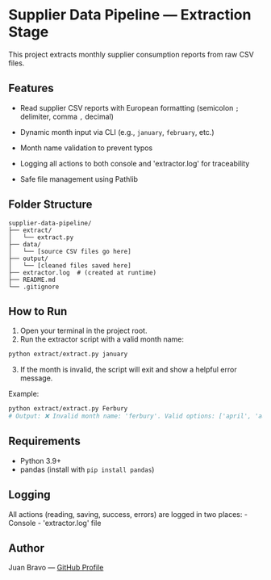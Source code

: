 # Supplier Data Pipeline — Extraction Stage

This project extracts monthly supplier consumption reports from raw CSV files.

## Features

- Read supplier CSV reports with European formatting (semicolon `;` delimiter, comma `,` decimal)

- Dynamic month input via CLI (e.g., `january`, `february`, etc.)

- Month name validation to prevent typos

- Logging all actions to both console and 'extractor.log' for traceability

- Safe file management using Pathlib



## Folder Structure

```
supplier-data-pipeline/
├── extract/
│   └── extract.py
├── data/
│   └── [source CSV files go here]
├── output/
│   └── [cleaned files saved here]
├── extractor.log  # (created at runtime)
├── README.md
└── .gitignore
```

## How to Run

1. Open your terminal in the project root.
2. Run the extractor script with a valid month name:

```bash
python extract/extract.py january
```

3. If the month is invalid, the script will exit and show a helpful error message.

Example:

```bash
python extract/extract.py Ferbury
# Output: ❌ Invalid month name: 'ferbury'. Valid options: ['april', 'august', ..., 'september']
```

## Requirements

- Python 3.9+
- pandas (install with `pip install pandas`)

## Logging

All actions (reading, saving, success, errors) are logged in two places:
    - Console 
    - 'extractor.log' file

## Author

Juan Bravo — [GitHub Profile](https://github.com/juanbravo-dev)
